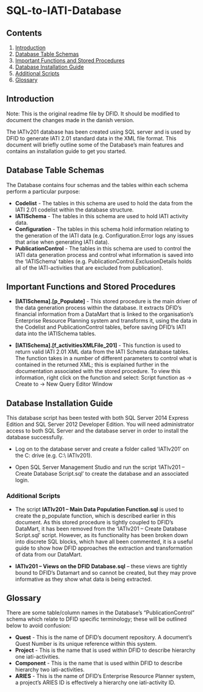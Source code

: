 # SQL-to-IATI-Database

## Contents

1. [Introduction](#intro)
2. [Database Table Schemas](#dts)
3. [Important Functions and Stored Procedures](#functions)
4. [Database Installation Guide](#installation)
5. [Additional Scripts](#scripts)
6. [Glossary](#glossary)

## <a name="intro"></a> Introduction

Note: This is the original readme file by DFID. It should be modified to document the changes made in the danish version.

The IATIv201 database has been created using SQL server and is used by DFID to generate IATI 2.01 standard data in the XML file format. This document will briefly outline some of the Database’s main features and contains an installation guide to get you started.

## <a name="dts"></a> Database Table Schemas

The Database contains four schemas and the tables within each schema perform a particular purpose:

- __Codelist__ - 	The tables in this schema are used to hold the data from the IATI 2.01 codelist within the database structure.
- __IATISchema__ - 	The tables in this schema are used to hold IATI activity data.
- __Configuration__ -	The tables in this schema hold information relating to the generation of the IATI data (e.g. Configuration.Error logs any issues that arise when generating IATI data).
- __PublicationControl__ -	The tables in this schema are used to control the IATI data generation process and control what information is saved into the ‘IATISchema’ tables (e.g. PublicationControl.ExclusionDetails holds all of the IATI-activities that are excluded from publication).	

## <a name="functions"></a>Important Functions and Stored Procedures

- __[IATISchema].[p_Populate]__ - This stored procedure is the main driver of the data generation process within the database. It extracts DFID’s financial information from a DataMart that is linked to the organisation’s Enterprise Resource Planning system and transforms it, using the data in the Codelist and PublicationControl tables, before saving DFID’s IATI data into the IATISchema tables.

- __[IATISchema].[f_activitiesXMLFile_201]__ -  This function is used to return valid IATI 2.01 XML data from the IATI Schema database tables. The function takes in a number of different parameters to control what is contained in the returned XML; this is explained further in the documentation associated with the stored procedure. To view this information, right click on the function and select: Script function as -> Create to -> New Query Editor Window

## <a name="installation"></a>Database Installation Guide 

This database script has been tested with both SQL Server 2014 Express Edition and SQL Server 2012 Developer Edition. You will need administrator access to both SQL Server and the database server in order to install the database successfully. 

- Log on to the database server and create a folder called ‘IATIv201’ on the C: drive (e.g. C:\ IATIv201). 

- Open SQL Server Management Studio and run the script ‘IATIv201 – Create Database Script.sql’ to create the database and an associated login.

### <a name="scripts"></a>Additional Scripts
- The script **IATIv201 – Main Data Population Function.sql** is used to create the p_populate function, which is described earlier in this document. As this stored procedure is tightly coupled to DFID’s DataMart, it has been removed from the ‘IATIv201 – Create Database Script.sql’ script. However, as its functionality has been broken down into discrete SQL blocks, which have all been commented, it is a useful guide to show how DFID approaches the extraction and transformation of data from our DataMart. 

- **IATIv201 – Views on the DFID Database.sql** – these views are tightly bound to DFID’s Datamart and so cannot be created, but they may prove informative as they show what data is being extracted.

## <a name="glossary"></a>Glossary

There are some table/column names in the Database’s “PublicationControl” schema which relate to DFID specific terminology; these will be outlined below to avoid confusion:

- __Quest__ - This is the name of DFID’s document repository. A document’s Quest Number is its unique reference within this system.
- __Project__ - This is the name that is used within DFID to describe hierarchy one iati-activities.
- __Component__ - This is the name that is used within DFID to describe hierarchy two iati-activities. 
- __ARIES__ - This is the name of DFID’s Enterprise Resource Planner system, 
a project’s ARIES ID is effectively a hierarchy one iati-activity ID.


